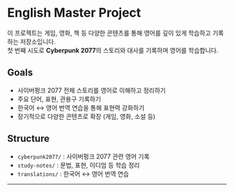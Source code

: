 # English Master Project

이 프로젝트는 게임, 영화, 책 등 다양한 콘텐츠를 통해 영어를 깊이 있게 학습하고 기록하는 저장소입니다.  
첫 번째 시도로 **Cyberpunk 2077**의 스토리와 대사를 기록하며 영어를 학습합니다.

## Goals
- 사이버펑크 2077 전체 스토리를 영어로 이해하고 정리하기
- 주요 단어, 표현, 관용구 기록하기
- 한국어 ↔ 영어 번역 연습을 통해 표현력 강화하기
- 장기적으로 다양한 콘텐츠로 확장 (게임, 영화, 소설 등)

## Structure
- `cyberpunk2077/` : 사이버펑크 2077 관련 영어 기록
- `study-notes/` : 문법, 표현, 이디엄 등 학습 정리
- `translations/` : 한국어 ↔ 영어 번역 연습

---